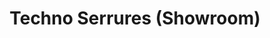 ---
title: "Techno Serrures (Showroom)"
url: /carouge/techno-serrures-showroom/
shop: Schlüsseldienst
---